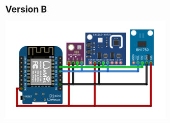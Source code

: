# Version B


![version](https://github.com/ondrahladik/APRS-WX-Station/blob/main/Image/Version%20B.png)